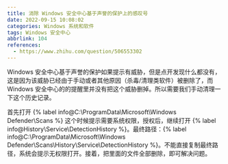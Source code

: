```yaml
---
title: 消除 Windows 安全中心基于声誉的保护上的感叹号
date: 2022-09-15 10:08:02
categories: Windows 系统和软件
tags: Windows 安全中心
abbrlink: 104
references:
  - https://www.zhihu.com/question/506553302
---
```

Windows 安全中心基于声誉的保护如果提示有威胁，但是点开发现什么都没有，这是因为该威胁已经由于手动或者其他原因（杀毒/清理类软件）被删除了，而 Windows 安全中心的的提醒里并没有把这个威胁删掉。所以需要我们手动清理一下这个历史记录。

首先打开 {% label info@C:\ProgramData\Microsoft\Windows Defender\Scans %} 这个时候提示需要系统权限，授权后，继续打开 {% label info@History\Service\DetectionHistory %}。最终路径：{% label info@C:\ProgramData\Microsoft\Windows Defender\Scans\History\Service\DetectionHistory %}。不能直接复制最终路径，系统会提示无权限打开。接着，把里面的文件全部删除，即可解决问题。
